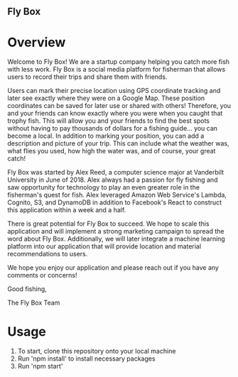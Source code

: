 ## Fly Box

# Overview

Welcome to Fly Box! We are a startup company helping you catch more fish with less work. Fly Box is a social media platform for fisherman that allows users to record their trips and share them with friends.

Users can mark their precise location using GPS coordinate tracking and later see exactly where they were on a Google Map. These position coordinates can be saved for later use or shared with others! Therefore, you and your friends can know exactly where you were when you caught that trophy fish. This will allow you and your friends to find the best spots without having to pay thousands of dollars for a fishing guide... you can become a local. In addition to marking your position, you can add a description and picture of your trip. This can include what the weather was, what flies you used, how high the water was, and of course, your great catch!

Fly Box was started by Alex Reed, a computer science major at Vanderbilt University in June of 2018. Alex always had a passion for fly fishing and saw opportunity for technology to play an even greater role in the fisherman's quest for fish. Alex leveraged Amazon Web Service's Lambda, Cognito, S3, and DynamoDB in addition to Facebook's React to construct this application within a week and a half.

There is great potential for Fly Box to succeed. We hope to scale this application and will implement a strong marketing campaign to spread the word about Fly Box. Additionally, we will later integrate a machine learning platform into our application that will provide location and material recommendations to users.

We hope you enjoy our application and please reach out if you have any comments or concerns!

Good fishing,

The Fly Box Team

# Usage

1.  To start, clone this repository onto your local machine
2.  Run 'npm install' to install necessary packages
3.  Run 'npm start'
